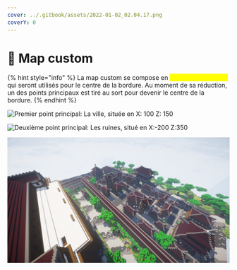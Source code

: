 ```yaml
---
cover: ../.gitbook/assets/2022-01-02_02.04.17.png
coverY: 0
---
```


# 🏯 Map custom

{% hint style="info" %}
La map custom se compose en <mark style="color:yellow;">**3 points principaux**</mark> qui seront utilisés pour le centre de la bordure. Au moment de sa réduction, un des points principaux est tiré au sort pour devenir le centre de la bordure.
{% endhint %}

![Premier point principal: La ville, située en X: 100 Z: 150](<../.gitbook/assets/2022-01-02\_00.13.09 (1).png>)

![Deuxième point principal: Les ruines, situé en X:-200 Z:350](../.gitbook/assets/2022-01-02\_00.12.43.png)

![Troisième point principal: L'École d'exorciste de Tokyo, située en X: -150 Z: -350](<../.gitbook/assets/image (34).png>)
